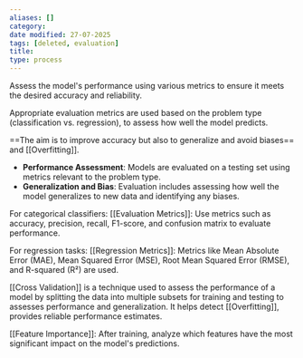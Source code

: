 ```yaml
---
aliases: []
category:
date modified: 27-07-2025
tags: [deleted, evaluation]
title: 
type: process
---
```

Assess the model's performance using various metrics to ensure it meets the desired accuracy and reliability.

Appropriate evaluation metrics are used based on the problem type (classification vs. regression), to assess how well the model predicts.

==The aim is to improve accuracy but also to generalize and avoid biases== and [[Overfitting]].

- **Performance Assessment**: Models are evaluated on a testing set using metrics relevant to the problem type.
- **Generalization and Bias**: Evaluation includes assessing how well the model generalizes to new data and identifying any biases.

For categorical classifiers: [[Evaluation Metrics]]: Use metrics such as accuracy, precision, recall, F1-score, and confusion matrix to evaluate performance.

For regression tasks: [[Regression Metrics]]: Metrics like Mean Absolute Error (MAE), Mean Squared Error (MSE), Root Mean Squared Error (RMSE), and R-squared (R²) are used.

[[Cross Validation]] is a technique used to assess the performance of a model by splitting the data into multiple subsets for training and testing to assesses performance and generalization. It helps detect [[Overfitting]], provides reliable performance estimates.

[[Feature Importance]]: After training, analyze which features have the most significant impact on the model's predictions.